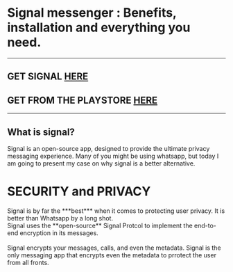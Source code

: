 # Signal messenger : Benefits, installation and everything you need.
----------

## GET SIGNAL [HERE](https://signal.org/download/)

## GET FROM THE PLAYSTORE [HERE](https://play.google.com/store/apps/details?id=org.thoughtcrime.securesms)

----------



## What is signal?
<p>Signal is an open-source app, designed to provide the ultimate privacy messaging experience.
Many of you might be using whatsapp, but today I am going to present my case on why signal is a better alternative.</p>

# SECURITY and PRIVACY
<p> Signal is by far the ***best*** when it comes to protecting user privacy. It is better than Whatsapp by a long shot.<br> Signal uses the **open-source** Signal Protcol to implement the end-to-end encryption in its messages.
  <br><br>
  Signal encrypts your messages, calls, and even the metadata. Signal is the only messaging app that encrypts even the metadata to prrotect the user from all fronts.
  <br><br>
